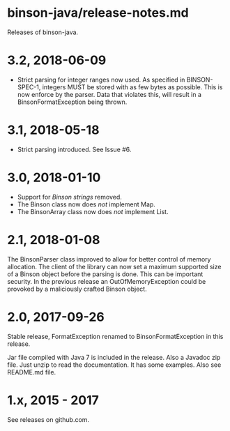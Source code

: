 binson-java/release-notes.md
============================

Releases of binson-java.


3.2, 2018-06-09
===============

* Strict parsing for integer ranges now used. As specified in BINSON-SPEC-1, integers
  MUST be stored with as few bytes as possible. This is now enforce by the parser.
  Data that violates this, will result in a BinsonFormatException being thrown.


3.1, 2018-05-18
===============

* Strict parsing introduced. See Issue #6.


3.0, 2018-01-10
===============

* Support for *Binson strings* removed.
* The Binson class now does *not* implement Map.
* The BinsonArray class now does *not* implement List.


2.1, 2018-01-08
===============

The BinsonParser class improved to allow for better control of memory allocation.
The client of the library can now set a maximum supported size of a Binson 
object before the parsing is done. This can be important security.
In the previous release an OutOfMemoryException could be provoked by a 
maliciously crafted Binson object.


2.0, 2017-09-26
===============

Stable release, FormatException renamed to BinsonFormatException in this release.

Jar file compiled with Java 7 is included in the release. Also a Javadoc zip file. Just unzip to read the documentation. It has some examples. Also see README.md file.


1.x, 2015 - 2017
================

See releases on github.com.
